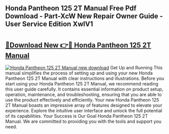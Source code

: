 ## Honda Pantheon 125 2T Manual Free Pdf Download - Part-XcW New Repair Owner Guide - User Service Edition XwlV1

# <h2><a href="http://bc64301.oget.top/?id=Honda+Pantheon+125+2T+Manual">🔗Download New 👉🔴 Honda Pantheon 125 2T Manual</a></h2>

[![Honda Pantheon 125 2T Manual new download](https://i.imgur.com/5g1atiW.png)](http://bc64301.oget.top/?id=Honda+Pantheon+125+2T+Manual)
Get Up and Running This manual simplifies the process of setting up and using your new Honda Pantheon 125 2T Manual with clear instructions and illustrations. Before you start using your Honda Pantheon 125 2T Manual, we recommend reading this user guide carefully. It contains essential information on product setup, operation, maintenance, and troubleshooting, ensuring that you are able to use the product effectively and efficiently. Your new Honda Pantheon 125 2T Manual boasts an impressive array of features designed to elevate your experience. Explore the intuitive user interface and unlock the full potential of its capabilities. Your Success is Our Goal Honda Pantheon 125 2T Manual. We are committed to providing you with the tools and support you need.
